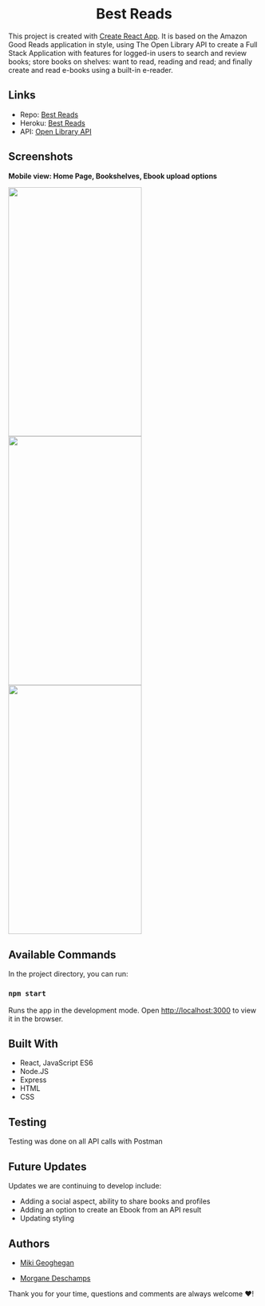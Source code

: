 <h1 align="center">Best Reads</h1>

This project is created with [Create React App](https://github.com/facebook/create-react-app). It is based on the Amazon Good Reads application in style, using The Open Library API to create a Full Stack Application with features for logged-in users to search and review books; store books on shelves: want to read, reading and read; and finally create and read e-books using a built-in e-reader.


## Links

- Repo: [Best Reads](https://github.com/Miki-Geoghegan/BestReads)
- Heroku: [Best Reads](https://mm-best-reads.herokuapp.com/)
- API: [Open Library API](https://openlibrary.org/developers/api)


## Screenshots

**Mobile view: Home Page, Bookshelves, Ebook upload options**
<p float="left">

  <img src="https://user-images.githubusercontent.com/83708369/137088524-5ffd656f-97eb-4bbc-b12e-1eea0c3dd2af.png" width="267" height="498">
  <img src="https://user-images.githubusercontent.com/83708369/137095470-8c38dc69-d7eb-4d3b-996a-016b74b946d9.png" width= "267" height="498">
  <img src="https://user-images.githubusercontent.com/83708369/137096242-16d45086-0b6c-4982-9804-4d344609bd58.png" width="267" height="498">
</p>


## Available Commands

In the project directory, you can run:

### `npm start`

Runs the app in the development mode. Open [http://localhost:3000](http://localhost:3000) to view it in the browser.


## Built With

- React, JavaScript ES6
- Node.JS
- Express
- HTML
- CSS

## Testing

Testing was done on all API calls with Postman


## Future Updates

<p>Updates we are continuing to develop include:</p>
<ul>
<li>Adding a social aspect, ability to share books and profiles</li>
<li>Adding an option to create an Ebook from an API result</li>
<li>Updating styling</li>
</ul>

## Authors

- [Miki Geoghegan](https://github.com/Miki-Geoghegan)

- [Morgane Deschamps](https://github.com/MorganeDeschamps)

Thank you for your time, questions and comments are always welcome :heart:!
